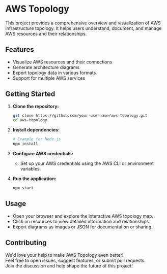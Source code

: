 # AWS Topology

This project provides a comprehensive overview and visualization of AWS infrastructure topology. It helps users understand, document, and manage AWS resources and their relationships.

## Features

- Visualize AWS resources and their connections
- Generate architecture diagrams
- Export topology data in various formats
- Support for multiple AWS services

## Getting Started

1. **Clone the repository:**
    ```bash
    git clone https://github.com/your-username/aws-topology.git
    cd aws-topology
    ```

2. **Install dependencies:**
    ```bash
    # Example for Node.js
    npm install
    ```

3. **Configure AWS credentials:**
    - Set up your AWS credentials using the AWS CLI or environment variables.

4. **Run the application:**
    ```bash
    npm start
    ```

## Usage

- Open your browser and explore the interactive AWS topology map.
- Click on resources to view detailed information and relationships.
- Export diagrams as images or JSON for documentation or sharing.

## Contributing

We'd love your help to make AWS Topology even better!  
Feel free to open issues, suggest features, or submit pull requests.  
Join the discussion and help shape the future of this project!
